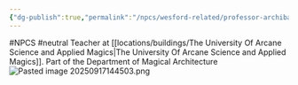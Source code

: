 ```yaml
---
{"dg-publish":true,"permalink":"/npcs/wesford-related/professor-archibald/"}
---
```


#NPCS #neutral
Teacher at [[locations/buildings/The University Of Arcane Science and Applied Magics\|The University Of Arcane Science and Applied Magics]].
Part of the Department of Magical Architecture
![Pasted image 20250917144503.png](/img/user/npcs/images/Pasted%20image%2020250917144503.png)